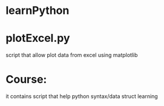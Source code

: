 # learnPython

# plotExcel.py
script that allow plot data from excel using matplotlib

# Course:
it contains script that help python syntax/data struct learning
